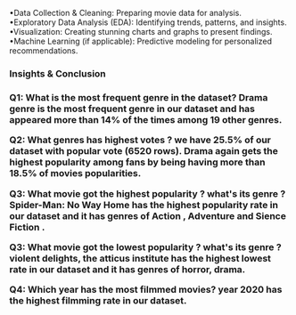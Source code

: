 •Data Collection & Cleaning: Preparing movie data for analysis.<br>
•Exploratory Data Analysis (EDA): Identifying trends, patterns, and insights.<br>
•Visualization: Creating stunning charts and graphs to present findings.<br>
•Machine Learning (if applicable): Predictive modeling for personalized recommendations.<br>

<h3>Insights & Conclusion<h3>

Q1: What is the most frequent genre in the dataset?
Drama genre is the most frequent genre in our dataset and has appeared more than
14% of the times among 19 other genres.

Q2: What genres has highest votes ?
we have 25.5% of our dataset with popular vote (6520 rows). Drama again gets the
highest popularity among fans by being having more than 18.5% of movies popularities.

Q3: What movie got the highest popularity ? what's its genre ?
Spider-Man: No Way Home has the highest popularity rate in our dataset and it has
genres of Action , Adventure and Sience Fiction .

Q3: What movie got the lowest popularity ? what's its genre ?
violent delights, the atticus institute has the highest lowest rate in our dataset
and it has genres of horror, drama.

Q4: Which year has the most filmmed movies?
year 2020 has the highest filmming rate in our dataset.

